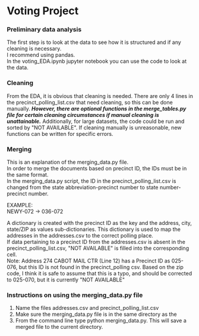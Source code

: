 # Voting Project

### Preliminary data analysis
The first step is to look at the data to see how it is structured and if any cleaning is necessary.  
I recommend using pandas.  
In the voting_EDA.ipynb jupyter notebook you can use the code to look at the data.

### Cleaning
From the EDA, it is obvious that cleaning is needed.
There are only 4 lines in the precinct_polling_list.csv that need cleaning, so this can be done manually.
***However, there are optional functions in the merge_tables.py file for certain cleaning circumstances 
if manual cleaning is unattainable.***
Additionally, for large datasets, the code could be run and sorted by "NOT AVAILABLE".  If cleaning manually is 
unreasonable, new functions can be written for specific errors.

### Merging
This is an explanation of the merging_data.py file.  
In order to merge the documents based on precinct ID, the IDs must be in the same format.  
In the merging_data.py script, the ID in the precinct_polling_list.csv is changed from the state abbreviation-precinct number
to state number-precinct number.    
  
EXAMPLE:  
NEWY-072 &rarr; 036-072  
  
A dictionary is created with the precinct ID as the key and the address, city, state/ZIP as values sub-dictionaries.
This dictionary is used to map the addresses in the addresses.csv to the correct polling place.  
If data pertaining to a precinct ID from the addresses.csv is absent in the precinct_polling_list.csv, 
"NOT AVAILABLE" is filled into the corresponding cell.  
Note: Address 274 CABOT MAIL CTR (Line 12) has a Precinct ID as 025-076, but this ID is not found in the precinct_polling csv.  Based on the zip code, I think it is safe to assume that this is a typo, and should be corrected to 025-070, but it is currently "NOT AVAILABLE"

### Instructions on using the merging_data.py file
1. Name the files addresses.csv and precinct_polling_list.csv 
2. Make sure the merging_data.py file is in the same directory as the 
3. From the command line type python merging_data.py.  This will save a merged file to the current directory.

